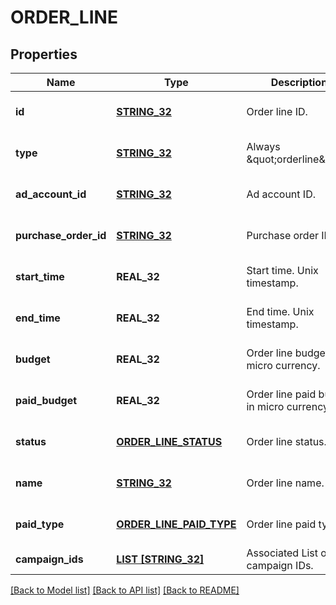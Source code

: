 # ORDER_LINE

## Properties
Name | Type | Description | Notes
------------ | ------------- | ------------- | -------------
**id** | [**STRING_32**](STRING_32.md) | Order line ID. | [optional] [default to null]
**type** | [**STRING_32**](STRING_32.md) | Always \&quot;orderline\&quot;. | [optional] [default to null]
**ad_account_id** | [**STRING_32**](STRING_32.md) | Ad account ID. | [optional] [default to null]
**purchase_order_id** | [**STRING_32**](STRING_32.md) | Purchase order ID. | [optional] [default to null]
**start_time** | **REAL_32** | Start time. Unix timestamp. | [optional] [default to null]
**end_time** | **REAL_32** | End time. Unix timestamp. | [optional] [default to null]
**budget** | **REAL_32** | Order line budget in micro currency. | [optional] [default to null]
**paid_budget** | **REAL_32** | Order line paid budget in micro currency. | [optional] [default to null]
**status** | [**ORDER_LINE_STATUS**](OrderLineStatus.md) | Order line status. | [optional] [default to null]
**name** | [**STRING_32**](STRING_32.md) | Order line name. | [optional] [default to null]
**paid_type** | [**ORDER_LINE_PAID_TYPE**](OrderLinePaidType.md) | Order line paid type. | [optional] [default to null]
**campaign_ids** | [**LIST [STRING_32]**](STRING_32.md) | Associated List of campaign IDs. | [default to null]

[[Back to Model list]](../README.md#documentation-for-models) [[Back to API list]](../README.md#documentation-for-api-endpoints) [[Back to README]](../README.md)


